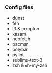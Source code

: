 ### Config files
- dunst
- feh
- i3 & compton
- kazam
- neofetch
- pacman
- polybar
- pylint
- sublime-text-3
- zsh & oh-my-zsh
